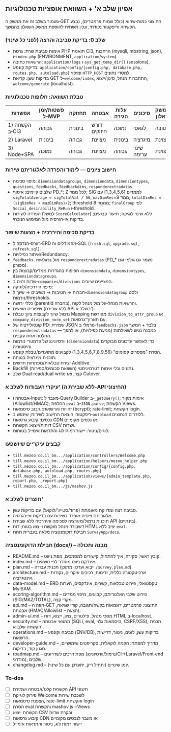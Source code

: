 <!-- 7c164917-7aed-4e81-a803-5609c8d8e96c af51545d-52b1-40a9-bfae-d3b814a25460 -->
## אפיון שלב א' + השוואת אופציות טכנולוגיות

נשמור בשלב זה את ממשק ה‑GET החיצוני כמות‑שהוא (כולל שמות פרמטרים), נבצע הקשחה וריפקטור נקודתי, ונכין תשתית להוספת ממשק השאלון בהמשך.

### שלב 0: בדיקת סביבה והרצה (לפני כל שינוי)

- אימות סביבת שרת: גרסת PHP תואמת CI3, הרחבות (mysqli, mbstring, json), ו‑`index.php` (ENVIRONMENT, `application`/`system`).
- הרשאות כתיבה: `application/logs` ו‑`sys_get_temp_dir()` (sessions).
- בדיקת קונפיג: `application/config/{config.php, database.php, routes.php, autoload.php}` ומיפוי `HTTP_HOST` למסדי נתונים.
- בדיקות עשן: קריאת GET ל‑`welcome/index`, התחברות מנהל, סינון/ייצוא, `welcome/generate` (localhost).

### טבלת השוואה: חלופות טכנולוגיות

| אפשרות | פשטות/זמן ל‑MVP | תחזוקה | אבטחה | עלות הגירה | סיכונים | ממשק שאלון |
|---|---|---|---|---|---|---|
| 1) הקשחה ב‑CI3 | גבוהה | בינונית | דורש חיזוקים | נמוכה | לגאסי | טובה |
| 2) Laravel | בינונית | גבוהה | מצוינת | בינונית | מיגרציה | מצוינת |
| 3) Node+SPA | נמוכה | גבוהה | מצוינת | גבוהה | שינוי ערימה | מצוינת |

### חישוב ציונים — לימוד והפרדה לאלגוריתם שירות

- מיפוי סכימה: `dimensiondatagroups`, `dimensiondata`, `dimensiontypes`, `questions`, `feedbacks`, `feedbackdims`, `responderextradatas`.
- שלבים קיימים: איסוף PD_*; Z לכל ממד; SIG לממדים [1,3,4,5,6] עם `sigTotalAverage = sigTotalVal / 56`; `mazDimRes`=ממד 9; `totalDimRes = (sigDimRes + mazDimRes)/2`; threshold מממד 8; `finalGroup` לפי `Social_desirability_ReRun` ו‑threshold.
- הפרדה לשירות (למשל `ScoreCalculator`) ללא שינוי לוגיקה; תיעוד קבועים; בדיקות אי‑רגרסיה מול המימוש הנוכחי.

### בדיקת סכימה והיררכיה + הצעות שיפור

- רוורס‑הנדסה ל‑ERD מהמודלים וה‑SQL (`fresh.sql`, `upgrade.sql`, `refresh.sql`).
- איתור כפילויות/Redundancy:
- `feedbacks.rowData` מול `responderextradatas` (PD_* נשמר גם גולמי וגם מפורק).
- חפיפות בהגדרות ממדים/קבוצות בין `dimensiondata`, `dimensiontypes`, `dimensiondatagroups`.
- שדות זהים ב‑`companies`/`divisions` המציינים שיוכים.
- מיפוי היררכיה/לוגיקה:
- חברות → חטיבות → משיבים → שיוך ל‑`dimensiondatagroup` ולסט נורמות/thresholds.
- כללי ירושה (parentId בחברה), והרשאות מנהל‑על מול מנהל לקוח.
- שיפורים מוצעים (ללא שבירת API בשלב א'):
- נרמול שיוך לקבוצות ציון: טבלת Mapping מפורשת `division_to_attr_group` או `company_division_norm_set` עם תארוך־גרסאות.
- קונסולידציה של PD: שמירת JSON נורמלי ב‑`feedbacks.json` בלבד + המשך `responderextradatas` כמבנה נגיש לשאילתות (מניעת כפילויות), או להפך — החלטה אחת עקבית.
- וורסיונינג של פרמטרי נורמות (`dimensiondata`) כדי לאפשר עדכונים מבוקרים והיסטוריה.
- הסרת "מספרים קסומים" (1,3,4,5,6,7,8,9,56) לקבועים מתועדים/טבלת קונפיג.
- תוכנית מיגרציה בטוחה:
- יצירת טבלאות/מפתחות חדשים Additive.
- Backfill נתונים וכלי אימות דטרמיניסטי (השוואת סכומים/ספירות).
- שלב Dual‑read/dual‑write קצר, ואז Cutover.

### עיקרי העבודות לשלב א' (ללא שבירת ה‑API החיצוני)

- אבטחה ו‑Input: מעבר ל‑Query Builder ב‑`_getQuery()`; אימות מקור (Allowlist/HMAC); החלפת `eval` ב‑`JSON.parse`; הקשחת Views.
- זהויות והרשאות: גיבוב סיסמאות (bcrypt); rate‑limit; הקשחת login.
- ריפקטור: הוצאת החישוב לשירות; שימוש ב‑`autoload` ללודרים הנחוצים.
- נכסים: קיבוע גרסאות CDN או נכסים מקומיים.
- דוחות/ייצוא: הקשחת CSV ושדות.
- לוגים/ניטור: יישור רמות לוג והתראות אימייל בטוחות.

### קבצים עיקריים שיושפעו

- `till.mezoo.co.il_bm.../application/controllers/Welcome.php`
- `till.mezoo.co.il_bm.../application/helpers/mezoo_helper.php`
- `till.mezoo.co.il_bm.../application/config/{config.php, database.php, autoload.php, routes.php}`
- `till.mezoo.co.il_bm.../application/views/{admin_template.php, report.php, _report.php}`
- `till.mezoo.co.il_bm.../js/mashov.js`

### תוצרים לשלב א'

- סביבה רצה ומדויקת מאומתת (פרוד/סטייג'/לוקאל) עם בדיקות עשן.
- אלגוריתם ציונים מופרד כשירות עם בדיקות אי‑רגרסיה.
- תוכנית נרמול/מיגרציה לסכימה והיררכיה ללא שבירת API (בינתיים).
- דשבורד מנהל מוקשח וייצוא בטוח; דוח HTML יציב ללא `eval`.
- חבילת דוקומנטציה מלאה בעברית תחת `SurvayApp/docs`.

### חבילת הדוקומנטציה (docs/) – מבנה ותכולה

- README.md – קובץ ראשי: סקירה, איך להתחיל, קישורים למסמכים, מפת ניווט.
- index.md – אינדקס ניווט מסודר לפי נושאים.
- plan.md – תכנית עבודה (ייבוא ועדכון מתוכן `/survey.plan.md`).
- architecture.md – ארכיטקטורה כללית, זרימות, רכיבים עיקריים, נקודות אינטגרציה.
- data-model.md – ERD טקסטואלי, פירוט טבלאות, קשרים, אינדקסים, הערות MyISAM.
- scoring-algorithm.md – פירוט שלבי האלגוריתם, קבועים, מיפוי ממדים (SIG/MAZ/TOTAL), מקרי קצה.
- api.md – חוזה ה‑GET החיצוני: פרמטרים, דוגמאות בקשה/תגובה, קודי שגיאה, אבטחה (HMAC/Allowlist – הצעה).
- admin-ui.md – מסכי מנהל, פילטרים, מיון, ייצוא, דוח HTML ב‑localhost.
- security.md – ממצאי אבטחה (SQLi, eval, סיסמאות גלוי, CSRF/XSS), תכנית הקשחה שלב‑א'.
- operations.md – סביבה וקונפיג (ENV/DB), בדיקות עשן, לוגים, ניטור, דרישות הרשאות.
- developer-guide.md – מדריך למפתח: הקמה לוקאלית, סקריפטים שימושיים, סגנון קוד, בדיקות.
- roadmap.md – מפת דרכים לשדרוגים (נרמול/וורסיונינג/CI→Laravel/Front‑end מודרני), שלבים.
- changelog.md – יומן שינויים (יתחיל ריק, יתעדכן עם כל שינוי).

### To-dos

- [ ] הקשחת קלט/אבטחה ושמירת API חיצוני
- [ ] פירוק לוגיקת Welcome לשכבת שירות
- [ ] הצפנת סיסמאות, rate-limit והקשחת login
- [ ] הסרת eval והקשחת mashov.js ו‑Views
- [ ] הקשחת ייצוא CSV ובקרת שדות
- [ ] קיבוע גרסאות CDN או מעבר לנכסים מקומיים
- [ ] יישור רמות לוג, ניטור והתראות אימייל
